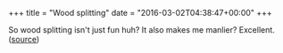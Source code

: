 +++
title = "Wood splitting"
date = "2016-03-02T04:38:47+00:00"
+++

So wood splitting isn't just fun huh? It also makes me manlier? Excellent. (<a href="http://www.ehbonline.org/article/S1090-5138%2813%2900065-2/abstract">source</a>)
			